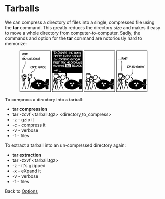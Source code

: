 # Tarballs

We can compress a directory of files into a single, compressed file using the **tar** command. This greatly reduces the directory size and makes it easy to move a whole directory from computer-to-computer. Sadly, the commands and option for the **tar** command are notoriously hard to memorize:

<p align="center">
<img width="410" alt="tarball" src="https://github.com/jesshill/CSU-2025FA-DSCI-510-001_LINUX_as_a_computational_platform/blob/main/Images/tar_2x.png">
</p>

To compress a directory into a tarball:
- **tar compression**
- **tar** -zcvf <tarball.tgz> <directory_to_compress>
- -z - gzip it
- -c - compress it
- -v - verbose
- -f - files

To extract a tarball into an un-compressed directory again:
- **tar extraction**
- **tar** -zxvf <tarball.tgz>
- -z - it's gzipped
- -x - eXpand it
- -v - verbose
- -f - files

Back to [Options](../Modules/Week1/1-5_Options.md)
